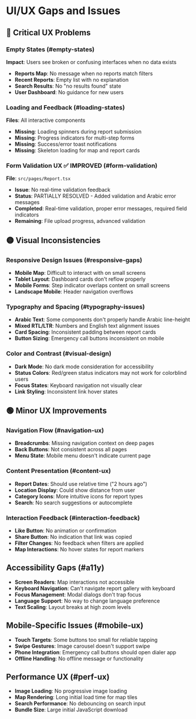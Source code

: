 
# UI/UX Gaps and Issues

## 🔴 Critical UX Problems

### Empty States (#empty-states)
**Impact**: Users see broken or confusing interfaces when no data exists
- **Reports Map**: No message when no reports match filters
- **Recent Reports**: Empty list with no explanation
- **Search Results**: No "no results found" state
- **User Dashboard**: No guidance for new users

### Loading and Feedback (#loading-states)
**Files**: All interactive components
- **Missing**: Loading spinners during report submission
- **Missing**: Progress indicators for multi-step forms
- **Missing**: Success/error toast notifications
- **Missing**: Skeleton loading for map and report cards

### Form Validation UX ✅ IMPROVED (#form-validation)
**File**: `src/pages/Report.tsx`
- **Issue**: No real-time validation feedback
- **Status**: PARTIALLY RESOLVED - Added validation and Arabic error messages
- **Completed**: Real-time validation, proper error messages, required field indicators
- **Remaining**: File upload progress, advanced validation

## 🟡 Visual Inconsistencies

### Responsive Design Issues (#responsive-gaps)
- **Mobile Map**: Difficult to interact with on small screens
- **Tablet Layout**: Dashboard cards don't reflow properly
- **Mobile Forms**: Step indicator overlaps content on small screens
- **Landscape Mobile**: Header navigation overflows

### Typography and Spacing (#typography-issues)
- **Arabic Text**: Some components don't properly handle Arabic line-height
- **Mixed RTL/LTR**: Numbers and English text alignment issues
- **Card Spacing**: Inconsistent padding between report cards
- **Button Sizing**: Emergency call buttons inconsistent on mobile

### Color and Contrast (#visual-design)
- **Dark Mode**: No dark mode consideration for accessibility
- **Status Colors**: Red/green status indicators may not work for colorblind users
- **Focus States**: Keyboard navigation not visually clear
- **Link Styling**: Inconsistent link hover states

## 🟢 Minor UX Improvements

### Navigation Flow (#navigation-ux)
- **Breadcrumbs**: Missing navigation context on deep pages
- **Back Buttons**: Not consistent across all pages
- **Menu State**: Mobile menu doesn't indicate current page

### Content Presentation (#content-ux)
- **Report Dates**: Should use relative time ("2 hours ago")
- **Location Display**: Could show distance from user
- **Category Icons**: More intuitive icons for report types
- **Search**: No search suggestions or autocomplete

### Interaction Feedback (#interaction-feedback)
- **Like Button**: No animation or confirmation
- **Share Button**: No indication that link was copied
- **Filter Changes**: No feedback when filters are applied
- **Map Interactions**: No hover states for report markers

## Accessibility Gaps (#a11y)
- **Screen Readers**: Map interactions not accessible
- **Keyboard Navigation**: Can't navigate report gallery with keyboard
- **Focus Management**: Modal dialogs don't trap focus
- **Language Support**: No way to change language preference
- **Text Scaling**: Layout breaks at high zoom levels

## Mobile-Specific Issues (#mobile-ux)
- **Touch Targets**: Some buttons too small for reliable tapping
- **Swipe Gestures**: Image carousel doesn't support swipe
- **Phone Integration**: Emergency call buttons should open dialer app
- **Offline Handling**: No offline message or functionality

## Performance UX (#perf-ux)
- **Image Loading**: No progressive image loading
- **Map Rendering**: Long initial load time for map tiles
- **Search Performance**: No debouncing on search input
- **Bundle Size**: Large initial JavaScript download
